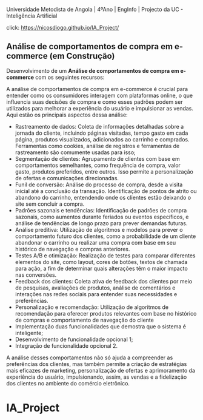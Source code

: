 Universidade Metodista de Angola | 4ºAno | EngInfo | Projecto da UC - Inteligência Artificial

click: https://nicosdiogo.github.io/IA_Project/

## Análise de comportamentos de compra em e-commerce (em Construção)

Desenvolvimento de um **Análise de comportamentos de compra em e-commerce** com os seguintes recursos:

A análise de comportamentos de compra em e-commerce é crucial para entender como os consumidores interagem com plataformas online, o que influencia suas decisões de compra e como esses padrões podem ser utilizados para melhorar a experiência do usuário e impulsionar as vendas. Aqui estão os principais aspectos dessa análise:

* Rastreamento de dados: Coleta de informações detalhadas sobre a jornada do cliente, incluindo páginas visitadas, tempo gasto em cada página, produtos visualizados, adicionados ao carrinho e comprados. Ferramentas como cookies, análise de registros e ferramentas de rastreamento são comumente usadas para isso;
* Segmentação de clientes: Agrupamento de clientes com base em comportamentos semelhantes, como frequência de compra, valor gasto, produtos preferidos, entre outros. Isso permite a personalização de ofertas e comunicações direcionadas.
* Funil de conversão: Análise do processo de compra, desde a visita inicial até a conclusão da transação. Identificação de pontos de atrito ou abandono do carrinho, entendendo onde os clientes estão deixando o site sem concluir a compra.
* Padrões sazonais e tendências: Identificação de padrões de compra sazonais, como aumentos durante feriados ou eventos específicos, e análise de tendências de longo prazo para prever demandas futuras.
* Análise preditiva: Utilização de algoritmos e modelos para prever o comportamento futuro dos clientes, como a probabilidade de um cliente abandonar o carrinho ou realizar uma compra com base em seu histórico de navegação e compras anteriores.
* Testes A/B e otimização: Realização de testes para comparar diferentes elementos do site, como layout, cores de botões, textos de chamada para ação, a fim de determinar quais alterações têm o maior impacto nas conversões.
* Feedback dos clientes: Coleta ativa de feedback dos clientes por meio de pesquisas, avaliações de produtos, análise de comentários e interações nas redes sociais para entender suas necessidades e preferências.
* Personalização e recomendação: Utilização de algoritmos de recomendação para oferecer produtos relevantes com base no histórico de compras e comportamento de navegação do cliente
* Implementação duas funcionalidades que demostra que o sistema é inteligente;
* Desenvolvimento de funcionalidade opcional 1;
* Integração de funcionalidade opcional 2.

A análise desses comportamentos não só ajuda a compreender as preferências dos clientes, mas também permite a criação de estratégias mais eficazes de marketing, personalização de ofertas e aprimoramento da experiência do usuário, impulsionando, assim, as vendas e a fidelização dos clientes no ambiente do comércio eletrônico.


# IA_Project 
